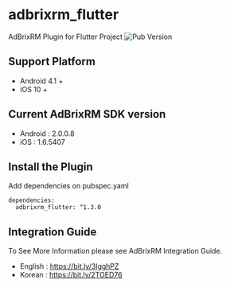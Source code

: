 # adbrixrm_flutter

AdBrixRM Plugin for Flutter Project
![Pub Version](https://img.shields.io/pub/v/adbrixrm_flutter)

## Support Platform

- Android 4.1 +
- iOS 10 +

## Current AdBrixRM SDK version

- Android :  2.0.0.8
- iOS : 1.6.5407

## Install the Plugin

Add dependencies on pubspec.yaml

```
dependencies:
  adbrixrm_flutter: ^1.3.0
```

## Integration Guide

To See More Information please see AdBrixRM Integration Guide.

- English : https://bit.ly/3lgghPZ
- Korean : https://bit.ly/2TOED76
